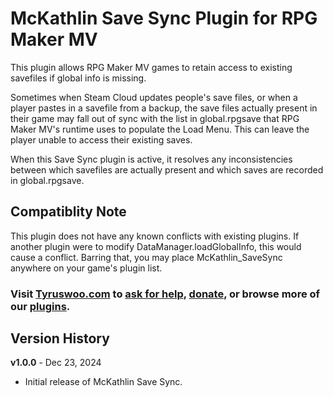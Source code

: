 # McKathlin Save Sync Plugin for RPG Maker MV

This plugin allows RPG Maker MV games to retain access to existing savefiles
if global info is missing.

Sometimes when Steam Cloud updates people's save files, or when a
player pastes in a savefile from a backup, the save files actually present
in their game may fall out of sync with the list in global.rpgsave that
RPG Maker MV's runtime uses to populate the Load Menu. This can leave the
player unable to access their existing saves.

When this Save Sync plugin is active, it resolves any inconsistencies
between which savefiles are actually present and which saves are recorded
in global.rpgsave.

## Compatiblity Note

This plugin does not have any known conflicts with existing plugins.
If another plugin were to modify DataManager.loadGlobalInfo, this would
cause a conflict. Barring that, you may place McKathlin_SaveSync anywhere
on your game's plugin list.

### Visit [**Tyruswoo.com**](https://www.tyruswoo.com) to [ask for help](https://www.tyruswoo.com/contact-us/), [donate](https://www.tyruswoo.com/donate/), or browse more of our [plugins](https://www.tyruswoo.com/downloads/rpg-maker-plugin-downloads/).

## Version History

**v1.0.0** - Dec 23, 2024
- Initial release of McKathlin Save Sync.

